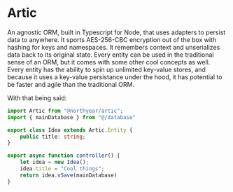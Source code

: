 # Artic

An agnostic ORM, built in Typescript for Node, that uses adapters to persist data to anywhere. It sports AES-256-CBC encryption out of the box with hashing for keys and namespaces. It remembers context and unserializes data back to its original state. Every entity can be used in the traditional sense of an ORM, but it comes with some other cool concepts as well. Every entity has the ability to spin up unlimited key-value stores, and because it uses a key-value persistance under the hood, it has potential to be faster and agile than the traditional ORM. 


With that being said:
```ts
import Artic from "@northyear/artic";
import { mainDatabase } from "@/database"

export class Idea extends Artic.Entity {
    public title: string;
}

export async function controller() {
    let idea = new Idea();
    idea.title = "Cool things";
    return idea.vSave(mainDatabase)
}
```

